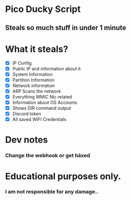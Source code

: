 # Pico Ducky Script
## Steals so much stuff in under 1 minute
# What it steals?
- [x] IP Config
- [x] Public IP and information about it
- [x] System Information
- [x] Partition Information
- [x] Network information
- [x] ARP Scans the network
- [x] Everything WMIC Nic related
- [x] Information about OS Accounts
- [x] Shows DIR command output
- [x] Discord token
- [x] All saved WIFI Credentials
# Dev notes
### Change the webhook or get häxed
# Educational purposes only.
### I am not responsible for any damage..
